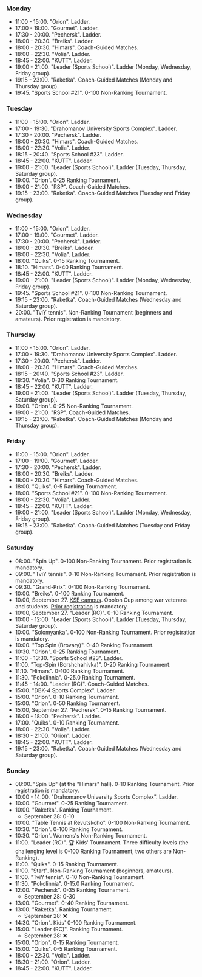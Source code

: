 ﻿
[//]: # (Use 🏆 for ranking events, 🏅 for non-ranking events, ❌ for canceled events)

<h3 id="monday">Monday</h3>

* 11:00 - 15:00. "Orion". Ladder.
* 17:00 - 19:00. "Gourmet". Ladder.
* 17:30 - 20:00. "Pechersk". Ladder.
* 18:00 - 20:30. "Breiks". Ladder.
* 18:00 - 20:30. "Himars". Coach-Guided Matches.
* 18:00 - 22:30. "Volia". Ladder.
* 18:45 - 22:00. "KUTT". Ladder.
* 19:00 - 21:00. "Leader (Sports School)". Ladder (Monday, Wednesday, Friday group).
* 19:15 - 23:00. "Raketka". Coach-Guided Matches (Monday and Thursday group).
* 19:45. "Sports School #21". 0-100 Non-Ranking Tournament.

<h3 id="tuesday">Tuesday</h3>

* 11:00 - 15:00. "Orion". Ladder.
* 17:00 - 19:30. "Drahomanov University Sports Complex". Ladder.
* 17:30 - 20:00. "Pechersk". Ladder.
* 18:00 - 20:30. "Himars". Coach-Guided Matches.
* 18:00 - 22:30. "Volia". Ladder.
* 18:15 - 20:40. "Sports School #23". Ladder.
* 18:45 - 22:00. "KUTT". Ladder.
* 19:00 - 21:00. "Leader (Sports School)". Ladder (Tuesday, Thursday, Saturday group).
* 19:00. "Orion". 0-25 Ranking Tournament.
* 19:00 - 21:00. "RSP". Coach-Guided Matches.
* 19:15 - 23:00. "Raketka". Coach-Guided Matches (Tuesday and Friday group).

<h3 id="wednesday">Wednesday</h3>

* 11:00 - 15:00. "Orion". Ladder.
* 17:00 - 19:00. "Gourmet". Ladder.
* 17:30 - 20:00. "Pechersk". Ladder.
* 18:00 - 20:30. "Breiks". Ladder.
* 18:00 - 22:30. "Volia". Ladder.
* 18:00. "Quiks". 0-15 Ranking Tournament.
* 18:10. "Himars". 0-40 Ranking Tournament.
* 18:45 - 22:00. "KUTT". Ladder.
* 19:00 - 21:00. "Leader (Sports School)". Ladder (Monday, Wednesday, Friday group).
* 19:45. "Sports School #21". 0-100 Non-Ranking Tournament.
* 19:15 - 23:00. "Raketka". Coach-Guided Matches (Wednesday and Saturday group).
* 20:00. "TviY tennis". Non-Ranking Tournament (beginners and amateurs). Prior registration is mandatory.

<h3 id="thursday">Thursday</h3>

* 11:00 - 15:00. "Orion". Ladder.
* 17:00 - 19:30. "Drahomanov University Sports Complex". Ladder.
* 17:30 - 20:00. "Pechersk". Ladder.
* 18:00 - 20:30. "Himars". Coach-Guided Matches.
* 18:15 - 20:40. "Sports School #23". Ladder.
* 18:30. "Volia". 0-30 Ranking Tournament.
* 18:45 - 22:00. "KUTT". Ladder.
* 19:00 - 21:00. "Leader (Sports School)". Ladder (Tuesday, Thursday, Saturday group).
* 19:00. "Orion". 0-25 Non-Ranking Tournament.
* 19:00 - 21:00. "RSP". Coach-Guided Matches.
* 19:15 - 23:00. "Raketka". Coach-Guided Matches (Monday and Thursday group).

<h3 id="friday">Friday</h3>

* 11:00 - 15:00. "Orion". Ladder.
* 17:00 - 19:00. "Gourmet". Ladder.
* 17:30 - 20:00. "Pechersk". Ladder.
* 18:00 - 20:30. "Breiks". Ladder.
* 18:00 - 20:30. "Himars". Coach-Guided Matches.
* 18:00. "Quiks". 0-5 Ranking Tournament.
* 18:00. "Sports School #21". 0-100 Non-Ranking Tournament.
* 18:00 - 22:30. "Volia". Ladder.
* 18:45 - 22:00. "KUTT". Ladder.
* 19:00 - 21:00. "Leader (Sports School)". Ladder (Monday, Wednesday, Friday group).
* 19:15 - 23:00. "Raketka". Coach-Guided Matches (Tuesday and Friday group).

<h3 id="saturday">Saturday</h3>

* 08:00. "Spin Up". 0-100 Non-Ranking Tournament. Prior registration is mandatory.
* 09:00. "TviY tennis". 0-10 Non-Ranking Tournament. Prior registration is mandatory.
* 09:30. "Grand-Prix". 0-100 Non-Ranking Tournament.
* 10:00. "Breiks". 0-100 Ranking Tournament.
* 10:00, September 27. [KSE campus](https://www.google.com/maps/dir/?api=1&destination=50.501033850407296,30.518866615665967). Obolon Cup among war veterans and students. [Prior registration](https://forms.gle/jHWTDiE2eixvvUoQ7) is mandatory.
* 10:00, September 27. "Leader (RC)". 0-10 Ranking Tournament.
* 10:00 - 12:00. "Leader (Sports School)". Ladder (Tuesday, Thursday, Saturday group).
* 10:00. "Solomyanka". 0-100 Non-Ranking Tournament. Prior registration is mandatory.
* 10:00. "Top Spin (Brovary)". 0-40 Ranking Tournament.
* 10:30. "Orion". 0-25 Ranking Tournament.
* 11:00 - 13:30. "Sports School #23". Ladder.
* 11:00. "Top-Spin (Borshchahivka)". 0-20 Ranking Tournament.
* 11:10. "Himars". 0-100 Ranking Tournament.
* 11:30. "Pokolinnia". 0-25.0 Ranking Tournament.
* 11:45 - 14:00. "Leader (RC)". Coach-Guided Matches.
* 15:00. "DBK-4 Sports Complex". Ladder.
* 15:00. "Orion". 0-10 Ranking Tournament.
* 15:00. "Orion". 0-50 Ranking Tournament.
* 15:00, September 27. "Pechersk". 0-15 Ranking Tournament.
* 16:00 - 18:00. "Pechersk". Ladder.
* 17:00. "Quiks". 0-10 Ranking Tournament.
* 18:00 - 22:30. "Volia". Ladder.
* 18:30 - 21:00. "Orion". Ladder.
* 18:45 - 22:00. "KUTT". Ladder.
* 19:15 - 23:00. "Raketka". Coach-Guided Matches (Wednesday and Saturday group).

<h3 id="sunday">Sunday</h3>

* 08:00. "Spin Up" (at the "Himars" hall). 0-10 Ranking Tournament. Prior registration is mandatory.
* 10:00 - 14:00. "Drahomanov University Sports Complex". Ladder.
* 10:00. "Gourmet". 0-25 Ranking Tournament.
* 10:00. "Raketka". Ranking Tournament.
  * September 28: 0-10
* 10:00. "Table Tennis at Revutskoho". 0-100 Non-Ranking Tournament.
* 10:30. "Orion". 0-100 Ranking Tournament.
* 10:30. "Orion". Womens's Non-Ranking Tournament.
* 11:00. "Leader (RC)". 🏆 Kids' Tournament. Three difficulty levels (the challenging level is 0-100 Ranking Tournament, two others are Non-Ranking).
* 11:00. "Quiks". 0-15 Ranking Tournament.
* 11:00. "Start". Non-Ranking Tournament (beginners, amateurs).
* 11:00. "TviY tennis". 0-10 Non-Ranking Tournament.
* 11:30. "Pokolinnia". 0-15.0 Ranking Tournament.
* 12:00. "Pechersk". 0-35 Ranking Tournament.
  * September 28: 0-30
* 13:00. "Gourmet". 0-40 Ranking Tournament.
* 13:00. "Raketka". Ranking Tournament.
  * September 28: ❌
* 14:30. "Orion". Kids' 0-100 Ranking Tournament.
* 15:00. "Leader (RC)". Ranking Tournament.
  * September 28: ❌
* 15:00. "Orion". 0-15 Ranking Tournament.
* 15:00. "Quiks". 0-5 Ranking Tournament.
* 18:00 - 22:30. "Volia". Ladder.
* 18:30 - 21:00. "Orion". Ladder.
* 18:45 - 22:00. "KUTT". Ladder.
